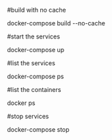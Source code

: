#build with no cache

docker-compose build --no-cache

#start the services

docker-compose up

#list the services

docker-compose ps

#list the containers

docker ps

#stop services

docker-compose stop
